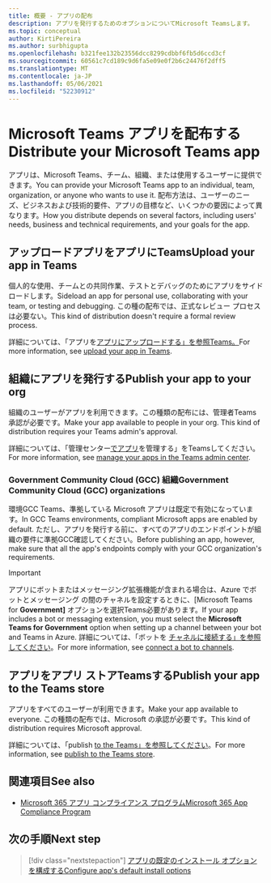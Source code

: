 ```yaml
---
title: 概要 - アプリの配布
description: アプリを発行するためのオプションについてMicrosoft Teamsします。
ms.topic: conceptual
author: KirtiPereira
ms.author: surbhigupta
ms.openlocfilehash: b321fee132b23556dcc8299cdbbf6fb5d6ccd3cf
ms.sourcegitcommit: 60561c7cd189c9d6fa5e09e0f2b6c24476f2dff5
ms.translationtype: MT
ms.contentlocale: ja-JP
ms.lasthandoff: 05/06/2021
ms.locfileid: "52230912"
---
```

# <a name="distribute-your-microsoft-teams-app"></a><span data-ttu-id="f32ff-103">Microsoft Teams アプリを配布する</span><span class="sxs-lookup"><span data-stu-id="f32ff-103">Distribute your Microsoft Teams app</span></span>

<span data-ttu-id="f32ff-104">アプリは、Microsoft Teams、チーム、組織、または使用するユーザーに提供できます。</span><span class="sxs-lookup"><span data-stu-id="f32ff-104">You can provide your Microsoft Teams app to an individual, team, organization, or anyone who wants to use it.</span></span> <span data-ttu-id="f32ff-105">配布方法は、ユーザーのニーズ、ビジネスおよび技術的要件、アプリの目標など、いくつかの要因によって異なります。</span><span class="sxs-lookup"><span data-stu-id="f32ff-105">How you distribute depends on several factors, including users' needs, business and technical requirements, and your goals for the app.</span></span>

## <a name="upload-your-app-in-teams"></a><span data-ttu-id="f32ff-106">アップロードアプリをアプリにTeams</span><span class="sxs-lookup"><span data-stu-id="f32ff-106">Upload your app in Teams</span></span>

<span data-ttu-id="f32ff-107">個人的な使用、チームとの共同作業、テストとデバッグのためにアプリをサイドロードします。</span><span class="sxs-lookup"><span data-stu-id="f32ff-107">Sideload an app for personal use, collaborating with your team, or testing and debugging.</span></span> <span data-ttu-id="f32ff-108">この種の配布では、正式なレビュー プロセスは必要ない。</span><span class="sxs-lookup"><span data-stu-id="f32ff-108">This kind of distribution doesn't require a formal review process.</span></span>

<span data-ttu-id="f32ff-109">詳細については、「アプリを[アプリにアップロードする」を参照Teams。](apps-upload.md)</span><span class="sxs-lookup"><span data-stu-id="f32ff-109">For more information, see [upload your app in Teams](apps-upload.md).</span></span>

## <a name="publish-your-app-to-your-org"></a><span data-ttu-id="f32ff-110">組織にアプリを発行する</span><span class="sxs-lookup"><span data-stu-id="f32ff-110">Publish your app to your org</span></span>

<span data-ttu-id="f32ff-111">組織のユーザーがアプリを利用できます。この種類の配布には、管理者Teams承認が必要です。</span><span class="sxs-lookup"><span data-stu-id="f32ff-111">Make your app available to people in your org. This kind of distribution requires your Teams admin's approval.</span></span>

<span data-ttu-id="f32ff-112">詳細については、「管理センター[でアプリ](https://docs.microsoft.com/MicrosoftTeams/manage-apps?toc=%2Fmicrosoftteams%2Fplatform%2Ftoc.json&bc=%2FMicrosoftTeams%2Fbreadcrumb%2Ftoc.json)を管理する」をTeamsしてください。</span><span class="sxs-lookup"><span data-stu-id="f32ff-112">For more information, see [manage your apps in the Teams admin center](https://docs.microsoft.com/MicrosoftTeams/manage-apps?toc=%2Fmicrosoftteams%2Fplatform%2Ftoc.json&bc=%2FMicrosoftTeams%2Fbreadcrumb%2Ftoc.json).</span></span>

### <a name="government-community-cloud-gcc-organizations"></a><span data-ttu-id="f32ff-113">Government Community Cloud (GCC) 組織</span><span class="sxs-lookup"><span data-stu-id="f32ff-113">Government Community Cloud (GCC) organizations</span></span>

<span data-ttu-id="f32ff-114">環境GCC Teams、準拠している Microsoft アプリは既定で有効になっています。</span><span class="sxs-lookup"><span data-stu-id="f32ff-114">In GCC Teams environments, compliant Microsoft apps are enabled by default.</span></span> <span data-ttu-id="f32ff-115">ただし、アプリを発行する前に、すべてのアプリのエンドポイントが組織の要件に準拠GCC確認してください。</span><span class="sxs-lookup"><span data-stu-id="f32ff-115">Before publishing an app, however, make sure that all the app's endpoints comply with your GCC organization's requirements.</span></span>

> [!IMPORTANT]
><span data-ttu-id="f32ff-116">アプリにボットまたはメッセージング拡張機能が含まれる場合は、Azure でボットとメッセージング の間のチャネルを設定するときに、[Microsoft Teams for **Government]** オプションを選択Teams必要があります。</span><span class="sxs-lookup"><span data-stu-id="f32ff-116">If your app includes a bot or messaging extension, you must select the **Microsoft Teams for Government** option when setting up a channel between your bot and Teams in Azure.</span></span> <span data-ttu-id="f32ff-117">詳細については、「ボットを [チャネルに接続する」を参照してください](/azure/bot-service/bot-service-manage-channels?view=azure-bot-service-4.0&preserve-view=true)。</span><span class="sxs-lookup"><span data-stu-id="f32ff-117">For more information, see [connect a bot to channels](/azure/bot-service/bot-service-manage-channels?view=azure-bot-service-4.0&preserve-view=true).</span></span>

## <a name="publish-your-app-to-the-teams-store"></a><span data-ttu-id="f32ff-118">アプリをアプリ ストアTeamsする</span><span class="sxs-lookup"><span data-stu-id="f32ff-118">Publish your app to the Teams store</span></span>

<span data-ttu-id="f32ff-119">アプリをすべてのユーザーが利用できます。</span><span class="sxs-lookup"><span data-stu-id="f32ff-119">Make your app available to everyone.</span></span> <span data-ttu-id="f32ff-120">この種類の配布では、Microsoft の承認が必要です。</span><span class="sxs-lookup"><span data-stu-id="f32ff-120">This kind of distribution requires Microsoft approval.</span></span>

<span data-ttu-id="f32ff-121">詳細については、「publish [to the Teams」を参照してください](~/concepts/deploy-and-publish/appsource/publish.md)。</span><span class="sxs-lookup"><span data-stu-id="f32ff-121">For more information, see [publish to the Teams store](~/concepts/deploy-and-publish/appsource/publish.md).</span></span>

## <a name="see-also"></a><span data-ttu-id="f32ff-122">関連項目</span><span class="sxs-lookup"><span data-stu-id="f32ff-122">See also</span></span>

* [<span data-ttu-id="f32ff-123">Microsoft 365 アプリ コンプライアンス プログラム</span><span class="sxs-lookup"><span data-stu-id="f32ff-123">Microsoft 365 App Compliance Program</span></span>](/microsoft-365-app-certification/overview)

## <a name="next-step"></a><span data-ttu-id="f32ff-124">次の手順</span><span class="sxs-lookup"><span data-stu-id="f32ff-124">Next step</span></span>

> [!div class="nextstepaction"]
> [<span data-ttu-id="f32ff-125">アプリの既定のインストール オプションを構成する</span><span class="sxs-lookup"><span data-stu-id="f32ff-125">Configure app's default install options</span></span>](~/concepts/deploy-and-publish/add-default-install-scope.md)
